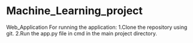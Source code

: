 # Machine_Learning_project
Web_Application
For running the application:
1.Clone the repository using git.
2.Run the app.py file in cmd in the main project directory.
